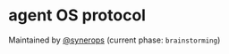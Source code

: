 # agent OS protocol

Maintained by [@synerops](https://github.com/synerops) (current phase: `brainstorming`)
